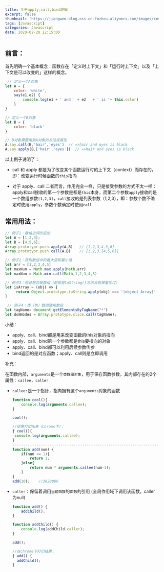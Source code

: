 ```yaml
---
title: 关于apply,call,bind理解 
excerpt: false
thumbnail: 'https://jiangwen-blog.oss-cn-fuzhou.aliyuncs.com/images/cover/4.webp'
tags: [Javascript]
categories: Javascript
date: 2020-02-28 12:15:00
---
```

## 前言：

首先明确一个基本概念：函数存在「定义时上下文」和「运行时上下文」以及「上下文是可以改变的」这样的概念。

```javascript
 // 定义一个A对象
let A = {
    color: 'white',
    say(e1,e2) {
        console.log(e1 + ' and ' + e2   + ' is '+ this.color)
    }
}

// 定义一个B对象
let B = {
    color: 'black'
}

// B对象需要用到A对象的方法或属性
A.say.call(B,'hair','eyes')  // =>hair and eyes is black
A.say.apply(B,['hair','eyes'])  // =>hair and eyes is black

```

以上例子说明了：

- call 和 apply 都是为了改变某个函数运行时的上下文（context）而存在的，即：改变运行时候函数的`this`指向

- 对于 apply、call 二者而言，作用完全一样，只是接受参数的方式不太一样：apply和call接收的第一个参数是都是`this`本身，而第二个参数`apply`接收的是一个数组参数`[1,2,3]`，`call`接收的是列表参数（1,2,3），即：参数个数不确定时使用`apply`，参数个数确定时使用`call`



## 常用用法：

```javascript
// 例子1：数组之间的追加
let A = [1,2,3];
let B = [4,5,6];
Array.prototypr.push.apply(A,B)   // [1,2,3,4,5,6]
Array.prototypr.push.call(A,B)    // [1,2,3,[4,5,6]]

// 例子2：获取数组中的最大值和最小值
let arr = [1,2,3,4,5]
let maxNum = Math.max.apply(Math,arr)
let maxNum = Math.min.call(Math,1,2,3,4,5)

// 例子3：验证是否是数组（前提是toString()方法没有被重写过）
let isArray = (obj) => {
     return Object.prototype.toString.apply(obj) === '[object Array]'
}
 
 // 例子4：类（伪）数组使用数组
let tagName= document.getElementsByTagName("*")
let domNodes = Array.prototype.slice.call(tagName);

```



小结：

- apply、call、bind都是用来改变函数的this对象的指向
- apply、call、bind第一个参数都是this要指向的对象
- apply、call、bind都可以利用后续参数传参
- bind返回的是对应函数；apply、call则是立即调用



补充：

在函数内部，`arguments`是一个`类数组对象`，用于保存函数参数，其内部存在的2个属性：`callee`，`caller`

- `callee:`是一个指针，指向拥有这个`arguments`对象的函数

  ```javascript
  function cool(){
      console.log(arguments.callee);
  }
  
  cool();
  
  //结果打印出来（chrome下）：
  ƒ cool(){
   console.log(arguments.callee);
  }
  ----------------------------------------------------------------------------------------------
  function add(num) {
      if(num <= 1){
          return 1;
      }else{
          return num * arguments.callee(num-1);
      }
  }
  add(10);    //3628800
  ```

- `caller`：保留着调用`当前函数`的`函数`的引用 (全局作用域下调用该函数，caller为null)

  ```javascript
  function add() {
      addChild();
  }
  
  function addChild() {
      console.log(addChild.caller);
  }
  
  add();
  
  //在chrome下打印结果：
  ƒ add() {
    addChild();
  }
  
  ```

  